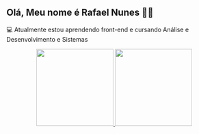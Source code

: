 ## Olá, Meu nome é Rafael Nunes 🐱‍💻


💻 Atualmente estou aprendendo front-end e cursando Análise e Desenvolvimento e Sistemas

<div align="center" style="columns=2">
  <a href="https://github.com/RafelNunes">
  <img height="180em" src="https://github-readme-stats.vercel.app/api?username=RafelNunes&show_icons=true&theme=dark&include_all_commits=true&count_private=true"/>
  <img height="180em" src="https://github-readme-stats.vercel.app/api/top-langs/?username=RafelNunes&layout=compact&langs_count=7&theme=dark"/>
</div>
